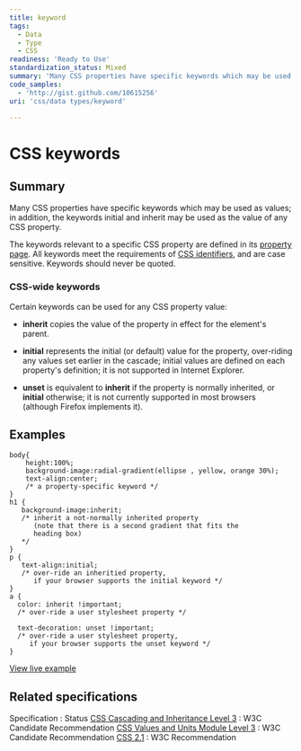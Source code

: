 ```yaml
---
title: keyword
tags:
  - Data
  - Type
  - CSS
readiness: 'Ready to Use'
standardization_status: Mixed
summary: 'Many CSS properties have specific keywords which may be used as values; in addition, the keywords initial and inherit may be used as the value of any CSS property.'
code_samples:
  - 'http://gist.github.com/10615256'
uri: 'css/data types/keyword'

---
```

# CSS keywords

## Summary

Many CSS properties have specific keywords which may be used as values; in addition, the keywords initial and inherit may be used as the value of any CSS property.

 The keywords relevant to a specific CSS property are defined in its [property page](/css/properties). All keywords meet the requirements of [CSS identifiers](/css/data_types/custom_ident), and are case sensitive. Keywords should never be quoted.

### CSS-wide keywords

Certain keywords can be used for any CSS property value:

-   **inherit** copies the value of the property in effect for the element's parent.

-   **initial** represents the initial (or default) value for the property, over-riding any values set earlier in the cascade; initial values are defined on each property's definition; it is not supported in Internet Explorer.

-   **unset** is equivalent to **inherit** if the property is normally inherited, or **initial** otherwise; it is not currently supported in most browsers (although Firefox implements it).

## Examples

``` {.css}
body{
    height:100%;
    background-image:radial-gradient(ellipse , yellow, orange 30%);
    text-align:center;
    /* a property-specific keyword */
}
h1 {
   background-image:inherit;
   /* inherit a not-normally inherited property
      (note that there is a second gradient that fits the
      heading box)
   */
}
p {
   text-align:initial;
   /* over-ride an inheritied property,
      if your browser supports the initial keyword */
}
a {
  color: inherit !important;
  /* over-ride a user stylesheet property */

  text-decoration: unset !important;
  /* over-ride a user stylesheet property,
     if your browser supports the unset keyword */
}
```

[View live example](http://code.webplatform.org/gist/10615256)

## Related specifications

Specification
:   Status
[CSS Cascading and Inheritance Level 3](http://www.w3.org/TR/css3-cascade/#inherit-initial)
:   W3C Candidate Recommendation
[CSS Values and Units Module Level 3](http://www.w3.org/TR/css3-values/#keywords)
:   W3C Candidate Recommendation
[CSS 2.1](http://www.w3.org/TR/CSS21/cascade.html#value-def-inherit)
:   W3C Recommendation

